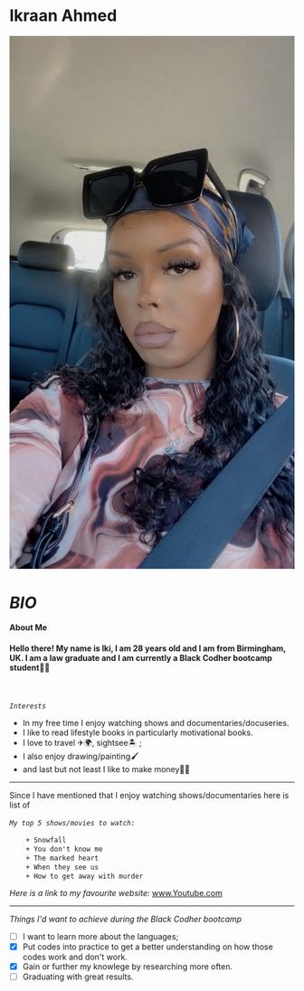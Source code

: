 # Ikraan Ahmed


 ![](images/avatar.jpg.JPG)

# _*BIO*_ 

**About Me**

####  Hello there! My name is Iki, I am 28 years old and I am from Birmingham, UK. I am a law graduate and I am currently a Black Codher bootcamp student👩‍🎓 
<br> 

*`Interests`*
- In my free time I enjoy watching shows and documentaries/docuseries.
- I like to read lifestyle books in particularly motivational books.
- I love to travel ✈🌍, sightsee🏝 ;
- I also enjoy drawing/painting🖌
- and last but not least I like to make money🤑💸 
<hr>
Since I have mentioned that I enjoy watching shows/documentaries here is list of 

*`My top 5 shows/movies to watch:`*



        + Snowfall
        + You don't know me 
        + The marked heart
        + When they see us
        + How to get away with murder

*Here is a link to my favourite website:* <a href="https://youtube.com/">www.Youtube.com</a>
<hr>

*Things I'd want to achieve during the Black Codher bootcamp*

- [ ] I want to learn more about the languages; 
- [x] Put codes into practice to get a better understanding on how those codes work and don't work.
- [x] Gain or further my knowlege by researching more often.
- [ ] Graduating with great results.
